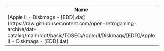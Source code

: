 <table>
<tr><th>Name</th><th>Size</th></tr>
<tr><td>
[Apple II - Diskmags - [EDD].dat](https://raw.githubusercontent.com/open-retrogaming-archive/dat-catalog/main/root/basic/TOSEC/Apple/II/Diskmags/[EDD]/Apple II - Diskmags - [EDD].dat)
</td><td>10726</td></tr>
</table>
